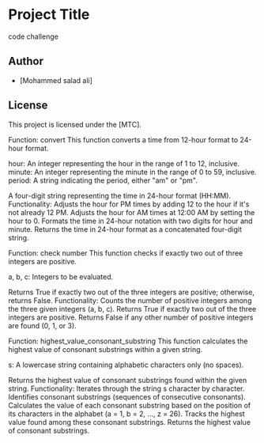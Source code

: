 # Project Title
code challenge
## Author

- [Mohammed salad ali]


## License

This project is licensed under the [MTC].

<!-- challenge 1 -->
Function: convert
This function converts a time from 12-hour format to 24-hour format.

<!-- Inputs: -->
hour: An integer representing the hour in the range of 1 to 12, inclusive.
minute: An integer representing the minute in the range of 0 to 59, inclusive.
period: A string indicating the period, either "am" or "pm".

<!-- Output: -->
A four-digit string representing the time in 24-hour format (HH:MM).
Functionality:
Adjusts the hour for PM times by adding 12 to the hour if it's not already 12 PM.
Adjusts the hour for AM times at 12:00 AM by setting the hour to 0.
Formats the time in 24-hour notation with two digits for hour and minute.
Returns the time in 24-hour format as a concatenated four-digit string.

<!-- challenge 2 -->
Function: check number
This function checks if exactly two out of three integers are positive.

<!-- Inputs: -->
a, b, c: Integers to be evaluated.
<!-- Output: -->
Returns True if exactly two out of the three integers are positive; otherwise, returns False.
Functionality:
Counts the number of positive integers among the three given integers (a, b, c).
Returns True if exactly two out of the three integers are positive.
Returns False if any other number of positive integers are found (0, 1, or 3).

<!-- challenge 3 -->
Function: highest_value_consonant_substring
This function calculates the highest value of consonant substrings within a given string.

<!-- Inputs: -->
s: A lowercase string containing alphabetic characters only (no spaces).

<!-- Output: -->
Returns the highest value of consonant substrings found within the given string.
Functionality:
Iterates through the string s character by character.
Identifies consonant substrings (sequences of consecutive consonants).
Calculates the value of each consonant substring based on the position of its characters in the alphabet (a = 1, b = 2, ..., z = 26).
Tracks the highest value found among these consonant substrings.
Returns the highest value of consonant substrings.
